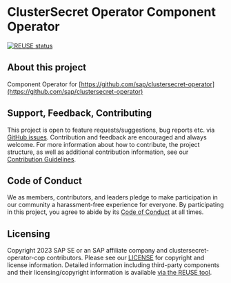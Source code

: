 # ClusterSecret Operator Component Operator

[![REUSE status](https://api.reuse.software/badge/github.com/SAP/clustersecret-operator-cop)](https://api.reuse.software/info/github.com/SAP/clustersecret-operator-cop)

## About this project

Component Operator for [https://github.com/sap/clustersecret-operator](https://github.com/sap/clustersecret-operator)

## Support, Feedback, Contributing

This project is open to feature requests/suggestions, bug reports etc. via [GitHub issues](https://github.com/SAP/clustersecret-operator-cop/issues). Contribution and feedback are encouraged and always welcome. For more information about how to contribute, the project structure, as well as additional contribution information, see our [Contribution Guidelines](CONTRIBUTING.md).

## Code of Conduct

We as members, contributors, and leaders pledge to make participation in our community a harassment-free experience for everyone. By participating in this project, you agree to abide by its [Code of Conduct](https://github.com/SAP/.github/blob/main/CODE_OF_CONDUCT.md) at all times.

## Licensing

Copyright 2023 SAP SE or an SAP affiliate company and clustersecret-operator-cop contributors. Please see our [LICENSE](LICENSE) for copyright and license information. Detailed information including third-party components and their licensing/copyright information is available [via the REUSE tool](https://api.reuse.software/info/github.com/SAP/clustersecret-operator-cop).
